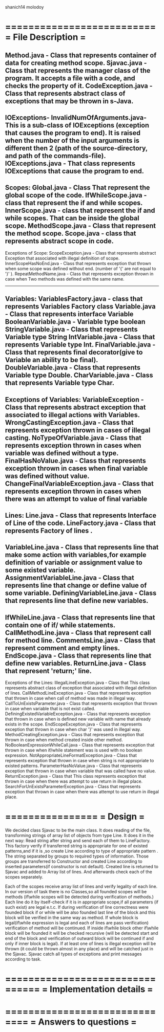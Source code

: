 shanich14
molodoy

==========================
=    File Description    =
==========================

Method.java - Class that represents container of data for creating method scope.
Sjavac.java - Class that represents the manager class of the program.
   It accepts a file with a code, and checks the property of it.
CodeException.java - Class that represents abstract class of exceptions that may be thrown in s-Java.
-----
IOExceptions-
InvalidNumOfArguments.java-
This is a sub-class of IOExceptions (exception that causes the program to end). It is 
   raised when the number of the input arguments is different then 2 (path of the source-directory,
   and path of the commands-file).
IOExceptions.java - That class represents IOExceptions that cause the program to end.
----------------------------------------------------------------------------------
Scopes:
Global.java - Class That represent the global scope of the code.
IfWhileScope.java - class  that represent the if and while scopes.
InnerScope.java - class that represent the if and while scopes. That can be inside the global scope.
MethodScope.java - Class that represent the method scope.
Scope.java - class that represents abstract scope in code. 
-----
Exceptions of Scope:
ScopeException.java - Class that represents abstract Exception that associated with illegal definition of scope.
InnerScopeHasNoEnd.java - Class that represents exception that thrown when some scope was defined without end.
   (number of '{' are not equal to '}' ).
RepeatMethodName.java - Class that represents exception thrown in case when Two methods was defined with the same name.

----------------------------------------------------------------------------------
Variables:
VariablesFactory.java - class that represents Variables Factory class
Variable.java - Class that represents interface Variable
BooleanVariable.java - Variable type boolean
StringVariable.java - Class that represents Variable type String
IntVariable.java - Class that represents Variable type Int.
FinalVariable.java - Class that represents final decorator(give to Variable an ability to be final).
DoubleVariable.java - Class that represents Variable type Double.
CharVariable.java - Class that represents Variable type Char.
-----
Exceptions of Variables:
VariableException - Class that represents abstract exception that associated to illegal actions with Variables.
WrongCastingException.java - Class that represents exception thrown in cases of illegal casting.
NoTypeOfVariable.java - Class that represents exception thrown in cases when variable was defined without a type.
FinalHasNoValue.java - Class that represents exception thrown in cases when final variable was defined without value.
ChangeFinalVariableException.java - Class that represents exception thrown
   in cases when there was an attempt to value of final variable
-----------------------------------------------------------------------------------
Lines:
Line.java - Class that represents Interface of Line of the code.
LineFactory.java - Class that represents Factory of lines .
---
VariableLine.java - Class that represents line that make some 
   action with variables,for example definition of variable or assignment value to some existed variable.
AssignmentVariableLine.java - Class that represents line that change or define value of some variable.
DefiningVariableLine.java - Class that represents line that define new variables.
---
IfWhileLine.java - Class that represents line that contain one of if/ while statements.
CallMethodLine.java - Class  that represent call for method line.
CommentsLine.java - Class  that represent comment and empty lines.
EndScope.java - Class that represents line that define new variables.
ReturnLine.java - Class that represent 'return;' line.
-----
Exceptions of the Lines:
IllegalLineException.java - Class that This class represents abstract 
   class of exception that associated with illegal definition of lines. 
CallMethodLineException.java - Class that represents 
   exception that thrown in case when call of method was made in illegal way.
CallToUnExistsParameter.java - Class that represents exception that 
   thrown in case when variable that is not exist called.
DefiningExistedVariableException.java - Class that represents exception that thrown in case when is
   defined new variable with name that already exists in the scope.
EndScopeException.java - Class that represents exception that thrown in case when char '}' was used in illegal way.
MethodCreatingException.java - Class that represents exception 
   that thrown in case when method created inside other method.
NoBooleanExpressionWhileCall.java - Class that represents exception that 
   thrown in case when if/while statement was is used with no boolean expression.
NotAppropriateLineFormatException.java - Class that represents exception 
   that thrown in case when string is not appropriate to existed patterns.
ParameterHasNoValue.java - Class that represents exception that thrown 
   in case when variable that was called have no value.
ReturnException.java - Class that This class represents exception that thrown in case when there
   was attempt to use return in illegal place.
SearchForUnExistsParameterException.java - Class that represents exception that thrown in case when there
   was attempt to use return in illegal place.

================
=    Design    =
================
We decided class Sjavac to be the main class. It does reading of the file,
transforming strings of array list of objects from type Line.
It does it in the next way:
Read string after string and send each of them to LineFactory. This factory
verify if transferred string is appropriate for one of existed patterns,and
if it is ,so create Line according to type of appropriate pattern . 
The string separated by groups to required types of information. 
Those groups are transferred to Constructor and created Line according 
to inserted parameters(if constructor is not default).
Created line is returned to Sjavac and added to Array list of lines.
And afterwards check each of the scopes separately.

Each of the scopes receive array list of lines and verify legality of each line.
In our version of task there is no Classes,so all founded scopes will be methods 
(if\while scopes will be detected during verification of methods.) 
Each line do it by itself-check if it is in appropriate scope,if all parameters (if such exist) are legal e.t.c.
If during verification of line correctness were founded block if or while will be also founded last line of the block
and this block will be verified in the same way as method.
If whole block is legal(if\while expression is legal and each of lines are pass verification)
verification of method will be continued. If inside if\while block other if\while block will be founded
it will be checked recursive (will be detected start and end of the block 
and verification of outward block will be continued if and only if inner block is legal).
If at least one of lines is illegal exception will be thrown (it could be thrown almost in any place)
and will be catched just in the Sjavac. Sjavac catch all types of exceptions and print messages according to task.
   
================================
=    Implementation details    =
================================


==============================
=    Answers to questions    =
==============================

